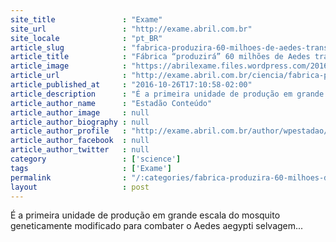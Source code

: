 ```yaml
---
site_title               : "Exame"
site_url                 : "http://exame.abril.com.br"
site_locale              : "pt_BR"
article_slug             : "fabrica-produzira-60-milhoes-de-aedes-transgenicos-por-semana"
article_title            : "Fábrica “produzirá” 60 milhões de Aedes transgênicos por semana"
article_image            : "https://abrilexame.files.wordpress.com/2016/09/size_960_16_9_20151019-14270-y8o3dp.jpg?quality=70&strip=all&w=960"
article_url              : "http://exame.abril.com.br/ciencia/fabrica-produzira-60-milhoes-de-aedes-transgenicos-por-semana/"
article_published_at     : "2016-10-26T17:10:58-02:00"
article_description      : "É a primeira unidade de produção em grande escala do mosquito geneticamente modificado para combater o Aedes aegypti selvagem..."
article_author_name      : "Estadão Conteúdo"
article_author_image     : null
article_author_biography : null
article_author_profile   : "http://exame.abril.com.br/author/wpestadao/"
article_author_facebook  : null
article_author_twitter   : null
category                 : ['science']
tags                     : ['Exame']
permalink                : "/:categories/fabrica-produzira-60-milhoes-de-aedes-transgenicos-por-semana/"
layout                   : post
---
```


É a primeira unidade de produção em grande escala do mosquito geneticamente modificado para combater o Aedes aegypti selvagem...
